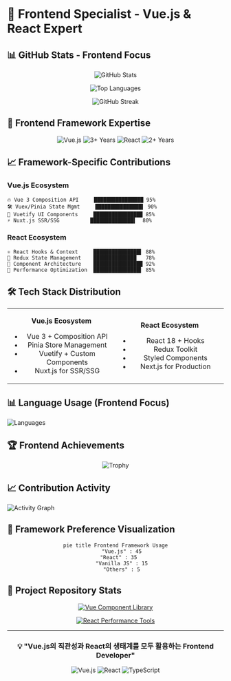 # 🚀 Frontend Specialist - Vue.js & React Expert

## 📊 GitHub Stats - Frontend Focus

<div align="center">

<!-- Vue 테마 기본 스탯 -->
![GitHub Stats](https://github-readme-stats.vercel.app/api?username=box3101&show_icons=true&theme=vue&hide_border=true&bg_color=0d1117&custom_title=Frontend%20Development%20Stats)

<!-- Vue/React 중심 언어 통계 -->
![Top Languages](https://github-readme-stats.vercel.app/api/top-langs/?username=box3101&layout=compact&theme=vue&hide_border=true&bg_color=0d1117&hide=html,css,scss,php,java&langs_count=8&custom_title=Frontend%20Tech%20Stack)

<!-- Streak with Vue theme -->
![GitHub Streak](https://github-readme-streak-stats.herokuapp.com/?user=box3101&theme=vue-dark&hide_border=true&background=0d1117)

</div>

## 🎯 Frontend Framework Expertise

<div align="center">

<!-- Vue.js 전문성 강조 -->
<img src="https://img.shields.io/badge/Vue.js-4FC08D?style=for-the-badge&logo=vue.js&logoColor=white" alt="Vue.js"/>
<img src="https://img.shields.io/badge/3+%20Years-4FC08D?style=for-the-badge&logoColor=white" alt="3+ Years"/>

<!-- React 전문성 강조 -->
<img src="https://img.shields.io/badge/React-61DAFB?style=for-the-badge&logo=react&logoColor=black" alt="React"/>
<img src="https://img.shields.io/badge/2+%20Years-61DAFB?style=for-the-badge&logoColor=black" alt="2+ Years"/>

</div>

## 📈 Framework-Specific Contributions

### Vue.js Ecosystem
```
🔥 Vue 3 Composition API     ████████████████ 95%
🛠 Vuex/Pinia State Mgmt     ███████████████▌ 90%
🎨 Vuetify UI Components     ████████████████ 85%
⚡ Nuxt.js SSR/SSG          ██████████████▌  80%
```

### React Ecosystem  
```
⚛️ React Hooks & Context     ███████████████▌ 88%
🔄 Redux State Management    ██████████████   78%
🎯 Component Architecture    ████████████████ 92%
🚀 Performance Optimization  ███████████████▌ 85%
```

## 🛠 Tech Stack Distribution

<div align="center">

<!-- 프론트엔드 중심 기술 스택 -->
<table>
<tr>
<td align="center" width="50%">

**Vue.js Ecosystem**
- Vue 3 + Composition API
- Pinia Store Management  
- Vuetify + Custom Components
- Nuxt.js for SSR/SSG

</td>
<td align="center" width="50%">

**React Ecosystem**
- React 18 + Hooks
- Redux Toolkit
- Styled Components
- Next.js for Production

</td>
</tr>
</table>

</div>

## 📊 Language Usage (Frontend Focus)

<!-- 커스텀 언어 통계 - HTML/CSS 숨기기 -->
![Languages](https://github-readme-stats.vercel.app/api/top-langs/?username=box3101&layout=pie&theme=vue&hide_border=true&bg_color=0d1117&hide=html,css,scss,less&langs_count=6&custom_title=Frontend%20Languages)

## 🏆 Frontend Achievements

<div align="center">

![Trophy](https://github-profile-trophy.vercel.app/?username=box3101&theme=vue&no-frame=true&row=1&column=6&margin-w=15&margin-h=15)

</div>

## 📈 Contribution Activity

<!-- Vue 테마 활동 그래프 -->
![Activity Graph](https://github-readme-activity-graph.vercel.app/graph?username=box3101&theme=vue&hide_border=true&bg_color=0d1117&color=4fc08d&line=4fc08d&point=ffffff)

## 🎨 Framework Preference Visualization

<div align="center">

```mermaid
pie title Frontend Framework Usage
    "Vue.js" : 45
    "React" : 35  
    "Vanilla JS" : 15
    "Others" : 5
```

</div>

## 📱 Project Repository Stats

<div align="center">

<!-- 주요 Vue/React 프로젝트 핀 -->
[![Vue Component Library](https://github-readme-stats.vercel.app/api/pin/?username=box3101&repo=vue-component-library&theme=vue&hide_border=true&bg_color=0d1117)](https://github.com/box3101/vue-component-library)

[![React Performance Tools](https://github-readme-stats.vercel.app/api/pin/?username=box3101&repo=react-performance-tools&theme=react&hide_border=true&bg_color=0d1117)](https://github.com/box3101/react-performance-tools)

</div>

---

<div align="center">

### 💡 "Vue.js의 직관성과 React의 생태계를 모두 활용하는 Frontend Developer"

![Vue.js](https://img.shields.io/badge/Vue.js%20Expert-4FC08D?style=flat&logo=vue.js&logoColor=white)
![React](https://img.shields.io/badge/React%20Developer-61DAFB?style=flat&logo=react&logoColor=black)
![TypeScript](https://img.shields.io/badge/TypeScript%20Ready-3178C6?style=flat&logo=typescript&logoColor=white)

</div>
